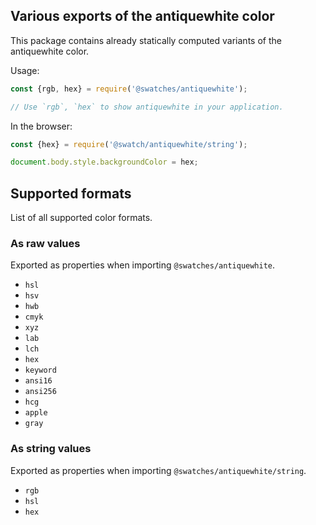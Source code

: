 ## Various exports of the antiquewhite color

This package contains already statically computed variants of the antiquewhite color.

Usage:
```js
const {rgb, hex} = require('@swatches/antiquewhite');

// Use `rgb`, `hex` to show antiquewhite in your application.
```

In the browser:
```js
const {hex} = require('@swatch/antiquewhite/string');

document.body.style.backgroundColor = hex;
```

## Supported formats


List of all supported color formats.

### As raw values

Exported as properties when importing `@swatches/antiquewhite`.

- `hsl`
- `hsv`
- `hwb`
- `cmyk`
- `xyz`
- `lab`
- `lch`
- `hex`
- `keyword`
- `ansi16`
- `ansi256`
- `hcg`
- `apple`
- `gray`

### As string values

Exported as properties when importing `@swatches/antiquewhite/string`.

- `rgb`
- `hsl`
- `hex`
